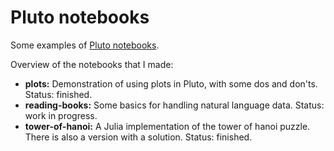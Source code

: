 # Pluto notebooks

Some examples of [Pluto notebooks](https://github.com/fonsp/Pluto.jl).

Overview of the notebooks that I made:

* **plots:** Demonstration of using plots in Pluto, with some dos and don'ts. Status: finished.
* **reading-books:** Some basics for handling natural language data. Status: work in progress.
* **tower-of-hanoi:** A Julia implementation of the tower of hanoi puzzle. There is also a version with a solution. Status: finished.
